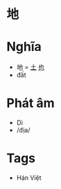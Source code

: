 # 地

# Nghĩa
* 地 = [土](土.md) [也](也.md)
* đất

# Phát âm
* Dì
*  /địa/

# Tags
* Hán Việt

<script>window.HANZI_FIELD='地';</script>
